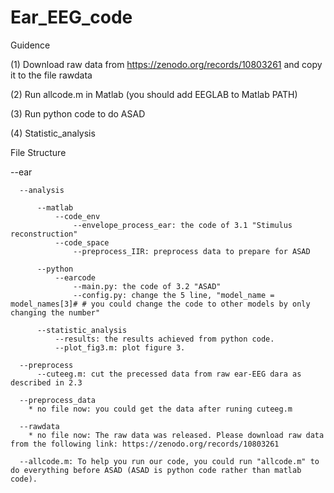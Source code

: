 # Ear_EEG_code
Guidence

(1) Download raw data from https://zenodo.org/records/10803261 and copy it to the file rawdata

(2) Run allcode.m in Matlab (you should add EEGLAB to Matlab PATH)

(3) Run python code to do ASAD

(4) Statistic_analysis


File Structure

--ear
      
      --analysis
         
          --matlab
              --code_env
                  --envelope_process_ear: the code of 3.1 "Stimulus reconstruction"
              --code_space
                  --preprocess_IIR: preprocess data to prepare for ASAD
          
          --python
              --earcode
                  --main.py: the code of 3.2 "ASAD"
                  --config.py: change the 5 line, "model_name = model_names[3]# # you could change the code to other models by only changing the number"
          
          --statistic_analysis
              --results: the results achieved from python code.
              --plot_fig3.m: plot figure 3.
      
      --preprocess
          --cuteeg.m: cut the precessed data from raw ear-EEG dara as described in 2.3
      
      --preprocess_data
        * no file now: you could get the data after runing cuteeg.m
      
      --rawdata
        * no file now: The raw data was released. Please download raw data from the following link: https://zenodo.org/records/10803261
      
      --allcode.m: To help you run our code, you could run "allcode.m" to do everything before ASAD (ASAD is python code rather than matlab code).

